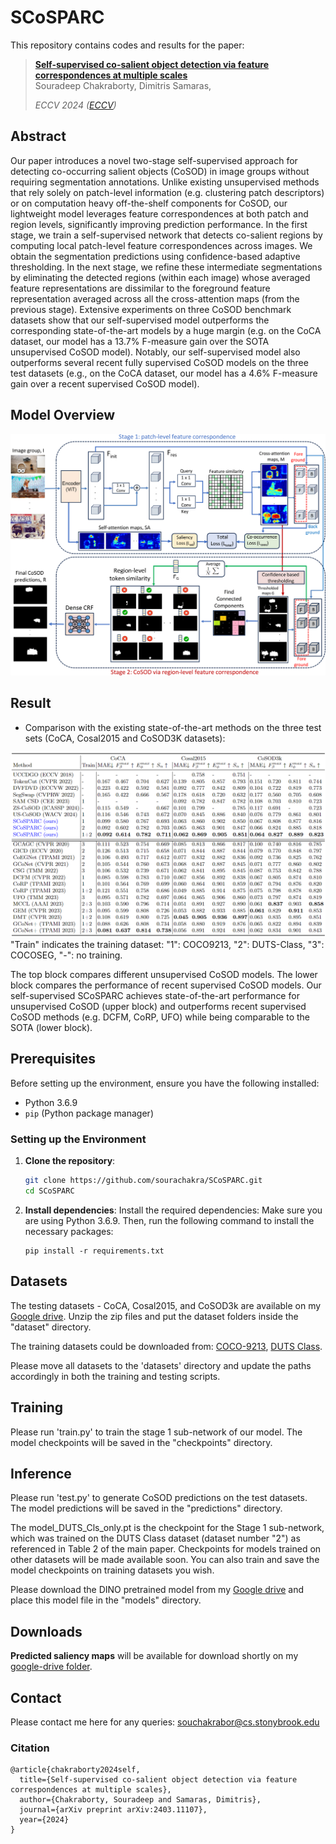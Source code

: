 # SCoSPARC
This repository contains codes and results for the paper:

> [**Self-supervised co-salient object detection via
feature correspondences at multiple scales**](https://www.ecva.net/papers/eccv_2024/papers_ECCV/papers/01402.pdf)  
> Souradeep Chakraborty, Dimitris Samaras,  
>  
> *ECCV 2024 ([ECCV](https://www.ecva.net/papers/eccv_2024/papers_ECCV/papers/01402.pdf))*

## Abstract

Our paper introduces a novel two-stage self-supervised approach for detecting co-occurring salient objects (CoSOD) in image groups without requiring segmentation annotations. Unlike existing unsupervised methods that rely solely on patch-level information (e.g. clustering patch descriptors) or on computation heavy off-the-shelf components for CoSOD, our lightweight model leverages feature correspondences at both patch and region levels, significantly improving prediction performance. In the first stage, we train a self-supervised network that detects co-salient regions by computing local patch-level feature correspondences across images. We obtain the segmentation predictions using confidence-based adaptive thresholding. In the next stage, we refine these intermediate segmentations by eliminating the detected regions (within each image) whose averaged feature representations are dissimilar to the foreground feature representation averaged across all the cross-attention maps (from the previous stage). Extensive experiments on three CoSOD benchmark datasets show that our self-supervised model outperforms the corresponding state-of-the-art models by a huge margin (e.g. on the CoCA dataset, our model has a 13.7% F-measure gain over the SOTA unsupervised CoSOD model). Notably, our self-supervised model also outperforms several recent fully supervised CoSOD models on the three test datasets (e.g., on the CoCA dataset, our model has a 4.6% F-measure gain over a recent supervised CoSOD model). 

## Model Overview

![arch](images/proposed.png)

## Result

+ Comparison with the existing state-of-the-art methods on the three test sets (CoCA, Cosal2015 and CoSOD3K datasets):

![results](images/resul_prop.png)
"Train" indicates the training dataset: "1": COCO9213, "2": DUTS-Class, "3": COCOSEG, "-": no training.

The top block compares different unsupervised CoSOD models. The lower block compares the performance of recent supervised CoSOD models. Our self-supervised SCoSPARC achieves state-of-the-art performance for unsupervised CoSOD (upper block) and outperforms recent supervised CoSOD methods (e.g. DCFM, CoRP, UFO) while being comparable to the SOTA (lower block).

## Prerequisites

Before setting up the environment, ensure you have the following installed:

- Python 3.6.9
- `pip` (Python package manager)

### Setting up the Environment

1. **Clone the repository**:
   ```bash
   git clone https://github.com/sourachakra/SCoSPARC.git
   cd SCoSPARC
   
2.  **Install dependencies**:
   Install the required dependencies: Make sure you are using Python 3.6.9. Then, run the following command to install the necessary packages:
    ```
    pip install -r requirements.txt
    ```
    
## Datasets

​The testing datasets - CoCA, Cosal2015, and CoSOD3k are available on my [Google drive](https://drive.google.com/drive/folders/10NfCoB4dIweSGE887cN2vZ4I2CoV7uXQ?usp=sharing). Unzip the zip files and put the dataset folders inside the "dataset" directory.

The training datasets could be downloaded from: [COCO-9213](https://drive.google.com/file/d/1r6tRcSlvH8bXhaZD2VtGmHDxsXFl1v4z/view?usp=drive_link), [DUTS Class](https://drive.google.com/file/d/1SKaxMtIaLJk2CRdSbf-S0m6vMag1grmd/view?usp=drive_link).

Please move all datasets to the 'datasets' directory and update the paths accordingly in both the training and testing scripts.

## Training
  Please run 'train.py' to train the stage 1 sub-network of our model. The model checkpoints will be saved in the "checkpoints" directory.

## Inference
  Please run 'test.py' to generate CoSOD predictions on the test datasets. The model predictions will be saved in the "predictions" directory.
  
  The model_DUTS_Cls_only.pt is the checkpoint for the Stage 1 sub-network, which was trained on the DUTS Class dataset (dataset number "2") as referenced in Table 2 of the main paper. Checkpoints for models trained on other datasets will be made available soon. You can also train and save the model checkpoints on training datasets you wish.

  Please download the DINO pretrained model from my [Google drive](https://drive.google.com/file/d/1VcBGsYutglgIpgLnjrlUA99r6MA7En5c/view?usp=sharing) and place this model file in the "models" directory.

## Downloads
​**Predicted saliency maps** will be available for download shortly on my [google-drive folder]().

## Contact
Please contact me here for any queries: souchakrabor@cs.stonybrook.edu
  
### Citation

```
@article{chakraborty2024self,
  title={Self-supervised co-salient object detection via feature correspondences at multiple scales},
  author={Chakraborty, Souradeep and Samaras, Dimitris},
  journal={arXiv preprint arXiv:2403.11107},
  year={2024}
}


